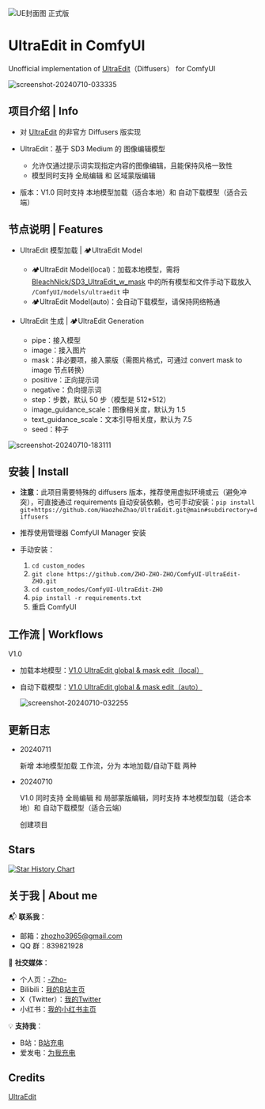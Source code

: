 

![UE封面图 正式版](https://github.com/ZHO-ZHO-ZHO/ComfyUI-UltraEdit-ZHO/assets/140084057/40d86c06-b6ee-4a72-a25b-fc470fa3a424)


# UltraEdit in ComfyUI

Unofficial implementation of [UltraEdit](https://github.com/HaozheZhao/UltraEdit)（Diffusers） for ComfyUI


![screenshot-20240710-033335](https://github.com/ZHO-ZHO-ZHO/ComfyUI-UltraEdit-ZHO/assets/140084057/b10be119-85a4-435b-b68c-cb5dc4b4f3b1)



## 项目介绍 | Info

- 对 [UltraEdit](https://github.com/HaozheZhao/UltraEdit) 的非官方 Diffusers 版实现

- UltraEdit：基于 SD3 Medium 的 图像编辑模型
    - 允许仅通过提示词实现指定内容的图像编辑，且能保持风格一致性
    - 模型同时支持 全局编辑 和 区域蒙版编辑
  
- 版本：V1.0 同时支持 本地模型加载（适合本地）和 自动下载模型（适合云端）



## 节点说明 | Features

- UltraEdit 模型加载 | 🏕️UltraEdit Model
    - 🏕️UltraEdit Model(local)：加载本地模型，需将 [BleachNick/SD3_UltraEdit_w_mask](https://huggingface.co/BleachNick/SD3_UltraEdit_w_mask/tree/main) 中的所有模型和文件手动下载放入 `/ComfyUI/models/ultraedit` 中
    - 🏕️UltraEdit Model(auto)：会自动下载模型，请保持网络畅通
    
- UltraEdit 生成 | 🏕️UltraEdit Generation
    - pipe：接入模型
    - image：接入图片
    - mask：非必要项，接入蒙版（需图片格式，可通过 convert mask to image 节点转换）
    - positive：正向提示词
    - negative：负向提示词
    - step：步数，默认 50 步（模型是 512*512）
    - image_guidance_scale：图像相关度，默认为 1.5
    - text_guidance_scale：文本引导相关度，默认为 7.5
    - seed：种子

![screenshot-20240710-183111](https://github.com/ZHO-ZHO-ZHO/ComfyUI-UltraEdit-ZHO/assets/140084057/2d990858-a8bc-4865-8b90-5e6d9c7cb177)



## 安装 | Install

- **注意**：此项目需要特殊的 diffusers 版本，推荐使用虚拟环境或云（避免冲突），可直接通过 requirements 自动安装依赖，也可手动安装：`pip install git+https://github.com/HaozheZhao/UltraEdit.git@main#subdirectory=diffusers`

- 推荐使用管理器 ComfyUI Manager 安装

- 手动安装：
    1. `cd custom_nodes`
    2. `git clone https://github.com/ZHO-ZHO-ZHO/ComfyUI-UltraEdit-ZHO.git`
    3. `cd custom_nodes/ComfyUI-UltraEdit-ZHO`
    4. `pip install -r requirements.txt`
    5. 重启 ComfyUI


## 工作流 | Workflows

V1.0

  - 加载本地模型：[V1.0 UltraEdit global & mask edit（local）](https://github.com/ZHO-ZHO-ZHO/ComfyUI-UltraEdit-ZHO/blob/main/UltraEdit%20Workflows/V1.0%20UltraEdit%20global%20%26%20mask%20edit%EF%BC%88local%EF%BC%89%E3%80%90Zho%E3%80%91.json)
  - 自动下载模型：[V1.0 UltraEdit global & mask edit（auto）](https://github.com/ZHO-ZHO-ZHO/ComfyUI-UltraEdit-ZHO/blob/main/UltraEdit%20Workflows/V1.0%20UltraEdit%20global%20%26%20mask%20edit%EF%BC%88auto%EF%BC%89%E3%80%90Zho%E3%80%91.json)

    ![screenshot-20240710-032255](https://github.com/ZHO-ZHO-ZHO/ComfyUI-UltraEdit-ZHO/assets/140084057/9651520f-59a2-45ce-ab20-7335dd839007)




## 更新日志

- 20240711

  新增 本地模型加载 工作流，分为 本地加载/自动下载 两种

- 20240710

  V1.0 同时支持 全局编辑 和 局部蒙版编辑，同时支持 本地模型加载（适合本地）和 自动下载模型（适合云端）

  创建项目
  

## Stars 

[![Star History Chart](https://api.star-history.com/svg?repos=ZHO-ZHO-ZHO/ComfyUI-UltraEdit-ZHO&type=Date)](https://star-history.com/#ZHO-ZHO-ZHO/ComfyUI-UltraEdit-ZHO&Date)


## 关于我 | About me

📬 **联系我**：
- 邮箱：zhozho3965@gmail.com
- QQ 群：839821928

🔗 **社交媒体**：
- 个人页：[-Zho-](https://jike.city/zho)
- Bilibili：[我的B站主页](https://space.bilibili.com/484366804)
- X（Twitter）：[我的Twitter](https://twitter.com/ZHOZHO672070)
- 小红书：[我的小红书主页](https://www.xiaohongshu.com/user/profile/63f11530000000001001e0c8?xhsshare=CopyLink&appuid=63f11530000000001001e0c8&apptime=1690528872)

💡 **支持我**：
- B站：[B站充电](https://space.bilibili.com/484366804)
- 爱发电：[为我充电](https://afdian.net/a/ZHOZHO)


## Credits

[UltraEdit](https://github.com/HaozheZhao/UltraEdit)
